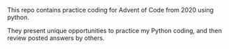 This repo contains practice coding for Advent of Code from 2020 using python.

They present unique opportunities to practice my Python coding, and then review posted answers by others.